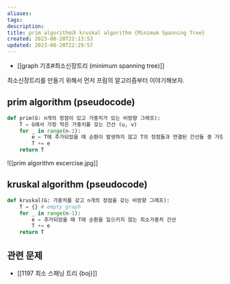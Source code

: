 ```yaml
---
aliases: 
tags: 
description:
title: prim algorithm과 kruskal algorithm {Minimum Spanning Tree}
created: 2023-08-20T22:13:53
updated: 2023-08-20T22:29:57
---
```

- [[graph 기초#최소신장트리 (minimum spanning tree)]]

최소신장트리를 만들기 위해서 먼저 프림의 알고리즘부터 이야기해보자.

## prim algorithm (pseudocode)

```python
def prim(G: n개의 정점이 있고 가중치가 있는 비방향 그래프):
	T = G에서 가장 작은 가중치를 갖는 간선 (u, v)
	for _ in range(n-2):
		e = T에 추가되었을 때 순환이 발생하지 않고 T의 정점들과 연결된 간선들 중 가장 저렴한 가중치를 갖는 간선
		T += e
	return T
```

![[prim algorithm excercise.jpg]]

## kruskal algorithm (pseudocode)

```python
def kruskal(G: 가중치를 갖고 n개의 정점을 갖는 비방향 그래프):
	T = {} # empty graph
	for _ in range(n-1):
		e = 추가되었을 때 T에 순환을 일으키지 않는 최소가중치 간선
		T += e
	return T
```


## 관련 문제

- [[1197 최소 스패닝 트리 {boj}]]
